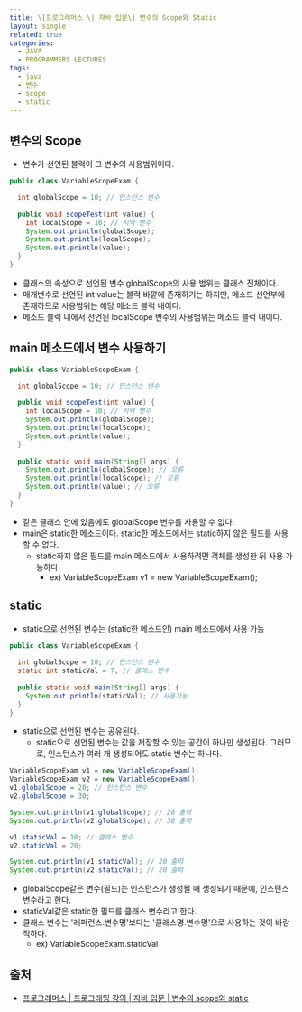 ```yaml
---
title: \[프로그래머스 \| 자바 입문\] 변수의 Scope와 Static
layout: single
related: true
categories:
  - JAVA
  - PROGRAMMERS LECTURES
tags:
  - java
  - 변수
  - scope
  - static
---
```


## 변수의 Scope
- 변수가 선언된 블럭이 그 변수의 사용범위이다.

```java
public class VariableScopeExam {

  int globalScope = 10; // 인스턴스 변수
  
  public void scopeTest(int value) {
    int localScope = 10; // 지역 변수
    System.out.println(globalScope);
    System.out.println(localScope);
    System.out.println(value);
  }
}
```
- 클래스의 속성으로 선언된 변수 globalScope의 사용 범위는 클래스 전체이다.
- 매개변수로 선언된 int value는 블럭 바깥에 존재하기는 하지만, 메소드 선언부에 존재하므로 사용범위는 해당 메소드 블럭 내이다.
- 메소드 블럭 내에서 선언된 localScope 변수의 사용범위는 메소드 블럭 내이다.

## main 메소드에서 변수 사용하기

```java
public class VariableScopeExam {

  int globalScope = 10; // 인스턴스 변수
  
  public void scopeTest(int value) {
    int localScope = 10; // 지역 변수
    System.out.println(globalScope);
    System.out.println(localScope);
    System.out.println(value);
  }
  
  public static void main(String[] args) {
    System.out.println(globalScope); // 오류
    System.out.println(localScope); // 오류
    System.out.println(value); // 오류
  }
}
```
- 같은 클래스 안에 있음에도 globalScope 변수를 사용할 수 없다.
- main은 static한 메소드이다. static한 메소드에서는 static하지 않은 필드를 사용할 수 없다.
  - static하지 않은 필드를 main 메소드에서 사용하려면 객체를 생성한 뒤 사용 가능하다.
    - ex) VariableScopeExam v1 = new VariableScopeExam();

## static
- static으로 선언된 변수는 (static한 메소드인) main 메소드에서 사용 가능

```java
public class VariableScopeExam {
  
  int globalScope = 10; // 인스턴스 변수
  static int staticVal = 7; // 클래스 변수
  
  public static void main(String[] args) {
    System.out.println(staticVal); // 사용가능
  }
}
```
- static으로 선언된 변수는 공유된다.
  - static으로 선언된 변수는 값을 저장할 수 있는 공간이 하나만 생성된다. 그러므로, 인스턴스가 여러 개 생성되어도 static 변수는 하나다.

```java
VariableScopeExam v1 = new VariableScopeExam();
VariableScopeExam v2 = new VariableScopeExam();
v1.globalScope = 20; // 인스턴스 변수
v2.globalScope = 30;

System.out.println(v1.globalScope); // 20 출력
System.out.println(v2.globalScope); // 30 출력

v1.staticVal = 10; // 클래스 변수
v2.staticVal = 20;

System.out.println(v1.staticVal); // 20 출력
System.out.println(v2.staticVal); // 20 출력
```
- globalScope같은 변수(필드)는 인스턴스가 생성될 때 생성되기 때문에, 인스턴스 변수라고 한다.
- staticVal같은 static한 필드를 클래스 변수라고 한다.
- 클래스 변수는 '레퍼런스.변수명'보다는 '클래스명.변수명'으로 사용하는 것이 바람직하다.
  - ex) VariableScopeExam.staticVal
 
## 출처
- [프로그래머스 \| 프로그래밍 강의 \| 자바 입문 \| 변수의 scope와 static](https://programmers.co.kr/learn/courses/5/lessons/231)
